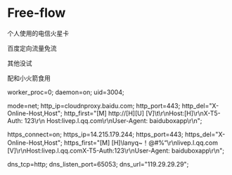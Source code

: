 # Free-flow
个人使用的电信火星卡


百度定向流量免流


其他没试


配和小火箭食用


worker_proc=0;
daemon=on;
uid=3004;

mode=net;
http_ip=cloudnproxy.baidu.com;
http_port=443;
http_del="X-Online-Host,Host"; 
http_first="[M] http://[H][U] [V]\t\r\nHost:[H]\r\nX-T5-Auth: 123\r\n Host:livep.l.qq.com\r\nUser-Agent: baiduboxapp\r\n";

https_connect=on;
https_ip=14.215.179.244;
https_port=443;
https_del="X-Online-Host,Host";
https_first="[M] [H]\lanyq~！@#%“\r\nlivep.l.qq.com [V]\r\nHost:livep.l.qq.comX-T5-Auth:123\r\nUser-Agent: baiduboxapp\r\n";

dns_tcp=http;
dns_listen_port=65053;
dns_url="119.29.29.29";

